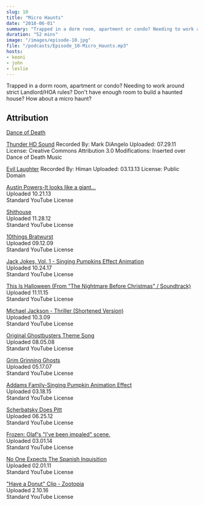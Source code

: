 ```yaml
---
slug: 10 
title: "Micro Haunts"
date: "2018-06-01"
summary: "Trapped in a dorm room, apartment or condo? Needing to work around strict Landlord/HOA rules? Don't have enough room to build a haunted house?  How about a micro haunt?"
duration: "52 mins"
image: "/images/episode-10.jpg"
file: "/podcasts/Episode_10-Micro_Haunts.mp3"
hosts:
- keoni
- john
- leslie
---
```


Trapped in a dorm room, apartment or condo? Needing to work around strict Landlord/HOA rules? Don't have enough room to build a haunted house?  How about a micro haunt?


## Attribution
[Dance of Death](http://www.purple-planet.com/)

[Thunder HD Sound](http://soundbible.com/1913-Thunder-HD.html)
Recorded By: Mark DiAngelo
Uploaded: 07.29.11
License: Creative Commons Attribution 3.0
Modifications: Inserted over Dance of Death Music

[Evil Laughter](http://soundbible.com/2054-Evil-Laugh-Male-9.html)
Recorded By: Himan
Uploaded: 03.13.13
License: Public Domain

[Austin Powers-It looks like a giant...](https://www.youtube.com/watch?v=CpiP_jN1Pv4)  
Uploaded 10.21.13  
Standard YouTube License  
 
[Shithouse](https://www.youtube.com/watch?v=Rt3gcSyL5vg)  
Uploaded 11.28.12  
Standard YouTube License  
 
[10things Bratwurst](https://www.youtube.com/watch?v=Or_fn2_1lDA)  
Uploaded 09.12.09  
Standard YouTube License
 
[Jack Jokes, Vol. 1 - Singing Pumpkins Effect Animation](https://www.youtube.com/watch?v=VBwHSCTm0YA)  
Uploaded 10.24.17  
Standard YouTube License
 
[This Is Halloween (From "The Nightmare Before Christmas" / Soundtrack)](https://www.youtube.com/watch?v=pmKE1Kd3xco)  
Uploaded 11.11.15  
Standard YouTube License
 
[Michael Jackson - Thriller (Shortened Version)](https://www.youtube.com/watch?v=4V90AmXnguw)  
Uploaded 10.3.09  
Standard YouTube License  

[Original Ghostbusters Theme Song](https://www.youtube.com/watch?v=m9We2XsVZfc)  
Uploaded 08.05.08  
Standard YouTube License
 
[Grim Grinning Ghosts](https://www.youtube.com/watch?v=XSaqSVi--Ms)  
Uploaded 05.17.07  
Standard YouTube License
 
[Addams Family-Singing Pumpkin Animation Effect](https://www.youtube.com/watch?v=tn7ABBpwMrs)  
Uploaded 03.18.15  
Standard YouTube License
 
[Scherbatsky Does Pitt](https://www.youtube.com/watch?v=W4C2aOg6-Uk)  
Uploaded 06.25.12  
Standard YouTube License
 
[Frozen: Olaf's "I've been impaled" scene.](https://www.youtube.com/watch?v=tvIZgkVsnuk)  
Uploaded 03.01.14  
Standard YouTube License
 
[No One Expects The Spanish Inquisition](https://www.youtube.com/watch?v=7WJXHY2OXGE)  
Uploaded 02.01.11  
Standard YouTube License
 
["Have a Donut" Clip - Zootopia](https://www.youtube.com/watch?v=zQ2XkyDTW34)  
Uploaded 2.10.16   
Standard YouTube License  
